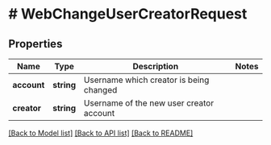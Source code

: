# # WebChangeUserCreatorRequest

## Properties

Name | Type | Description | Notes
------------ | ------------- | ------------- | -------------
**account** | **string** | Username which creator is being changed |
**creator** | **string** | Username of the new user creator account |

[[Back to Model list]](../../README.md#models) [[Back to API list]](../../README.md#endpoints) [[Back to README]](../../README.md)
